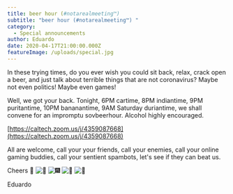 ```yaml
---
title: beer hour (#notarealmeeting™)
subtitle: "beer hour (#notarealmeeting™) "
category:
  - Special announcements
author: Eduardo
date: 2020-04-17T21:00:00.000Z
featureImage: /uploads/special.jpg
---
```

In these trying times, do you ever wish you could sit back, relax, crack open a beer, and just talk about terrible things that are not coronavirus? Maybe not even politics! Maybe even games!



Well, we got your back. Tonight, 6PM cartime, 8PM indiantime, 9PM puritantime, 10PM bananantime, 9AM Saturday duriantime, we shall convene for an impromptu sovbeerhour. Alcohol highly encouraged.



[https://caltech.zoom.us/j/​4359087668](https://caltech.zoom.us/j/4359087668)



All are welcome, call your your friends, call your enemies, call your online gaming buddies, call your sentient spambots, let's see if they can beat us.



Cheers 🥂 ![🍾](https://mail.google.com/mail/e/1f37e) ![🎆](https://mail.google.com/mail/e/1f386) ![🍻](https://mail.google.com/mail/e/1f37b) ![🍷](https://mail.google.com/mail/e/1f377)



Eduardo